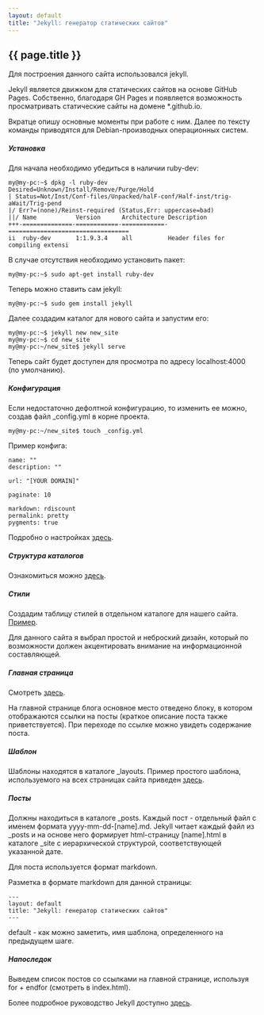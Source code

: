 ```yaml
---
layout: default
title: "Jekyll: генератор статических сайтов"
---
```


## {{ page.title }}

Для построения данного сайта использовался jekyll.

Jekyll является движком для статических сайтов на основе GitHub Pages. Собственно, благодаря GH Pages и появляется возможность просматривать статические сайты на домене *.github.io.

Вкратце опишу основные моменты при работе с ним. Далее по тексту команды приводятся для Debian-производных операционных систем.

##### Установка

Для начала необходимо убедиться в наличии ruby-dev:

<pre><code>my@my-pc:~$ dpkg -l ruby-dev
Desired=Unknown/Install/Remove/Purge/Hold
| Status=Not/Inst/Conf-files/Unpacked/halF-conf/Half-inst/trig-aWait/Trig-pend
|/ Err?=(none)/Reinst-required (Status,Err: uppercase=bad)
||/ Name           Version      Architecture Description
+++-==============-============-============-==================================
ii  ruby-dev       1:1.9.3.4    all          Header files for compiling extensi
</code></pre>

В случае отсутствия необходимо установить пакет:
<pre><code>my@my-pc:~$ sudo apt-get install ruby-dev
</code></pre>

Теперь можно ставить сам jekyll:
<pre><code>my@my-pc:~$ sudo gem install jekyll
</code></pre>

Далее создадим каталог для нового сайта и запустим его:
<pre><code>my@my-pc:~$ jekyll new new_site
my@my-pc:~$ cd new_site
my@my-pc:~/new_site$ jekyll serve
</code></pre>

Теперь сайт будет доступен для просмотра по адресу localhost:4000 (по умолчанию).

##### Конфигурация
Если недостаточно дефолтной конфигурацию, то изменить ее можно, создав файл _config.yml в корне проекта.

<pre><code>my@my-pc:~/new_site$ touch _config.yml
</code></pre>

Пример конфига:
<pre><code>name: ""
description: ""

url: "[YOUR DOMAIN]"

paginate: 10

markdown: rdiscount
permalink: pretty
pygments: true
</code></pre>

Подробно о настройках <a href="http://jekyllrb.com/docs/configuration/">здесь</a>.

##### Структура каталогов
Ознакомиться можно <a href="http://jekyllrb.com/docs/structure/">здесь</a>.

##### Стили
Создадим таблицу стилей в отдельном каталоге для нашего сайта. <a href="http://github.com/render1980/render1980.github.io/blob/master/stylesheets/stylesheet.css">Пример</a>.

Для данного сайта я выбрал простой и неброский дизайн, который по возможности должен акцентировать внимание на информационной составляющей.

##### Главная страница
Смотреть <a href="http://github.com/render1980/render1980.github.io/blob/master/index.html">здесь</a>.

На главной странице блога основное место отведено блоку, в котором отображаются ссылки на посты (краткое описание поста также приветствуется). При переходе по ссылке можно увидеть содержание поста.

##### Шаблон
Шаблоны находятся в каталоге _layouts. Пример простого шаблона, используемого на всех страницах сайта приведен <a href="https://github.com/render1980/render1980.github.io/blob/master/_layouts/default.html">здесь</a>.

##### Посты
Должны находиться в каталоге _posts. Каждый пост - отдельный файл с именем формата yyyy-mm-dd-[name].md. Jekyll читает каждый файл из _posts и на основе него формирует html-страницу [name].html в каталоге _site с иерархической структурой, соответствующей указанной дате.

Для поста используется формат markdown.

Разметка в формате markdown для данной страницы:
<pre><code>---
layout: default
title: "Jekyll: генератор статических сайтов"
---
</code></pre>
default - как можно заметить, имя шаблона, определенного на предыдущем шаге.

##### Напоследок
Выведем список постов со ссылками на главной странице, используя for + endfor (смотреть в index.html).

Более подробное руководство Jekyll доступно <a href="http://jekyllrb.com">здесь</a>. 